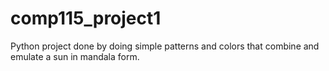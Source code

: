 # comp115_project1
Python project done by doing simple patterns and colors that combine and emulate a sun in mandala form.  
